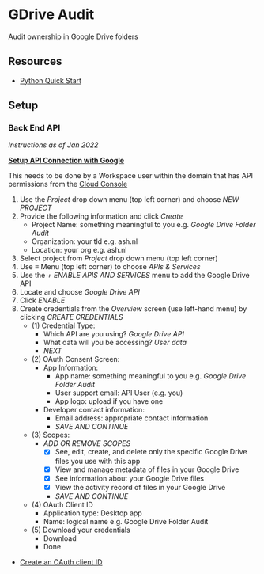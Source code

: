 # GDrive Audit
Audit ownership in Google Drive folders

## Resources
* [Python Quick Start](https://developers.google.com/drive/api/v3/quickstart/python)

## Setup

### Back End API
*Instructions as of Jan 2022*

**[Setup API Connection with Google](https://developers.google.com/drive/api/v3/enable-drive-api)**

This needs to be done by a Workspace user within the domain that has API permissions from the [Cloud Console](https://console.cloud.google.com/apis/dashboard)

1. Use the *Project* drop down menu (top left corner) and choose *NEW PROJECT*
2. Provide the following information and click *Create*
    - Project Name: something meaningful to you e.g. *Google Drive Folder Audit*
    - Organization: your tld e.g. ash.nl
    - Location: your org e.g. ash.nl
3. Select project from *Project* drop down menu (top left corner)
4. Use ≡ Menu (top left corner) to choose *APIs & Services*
5. Use the *+ ENABLE APIS AND SERVICES* menu to add the Google Drive API
6. Locate and choose *Google Drive API*
7. Click *ENABLE*
8. Create credentials from the *Overview* screen (use left-hand menu) by clicking *CREATE CREDENTIALS*
    - (1) Credential Type: 
        - Which API are you using? *Google Drive API*
        - What data will you be accessing? *User data*
        - *NEXT*
    - (2) OAuth Consent Screen:
       - App Information:
          - App name: something meaningful to you e.g. *Google Drive Folder Audit*
          - User support email: API User (e.g. you)
          - App logo: upload if you have one
       - Developer contact information:
          - Email address: appropriate contact information
          - *SAVE AND CONTINUE*
    - (3) Scopes:
        - *ADD OR REMOVE SCOPES*
          - [x] See, edit, create, and delete only the specific Google Drive files you use with this app
          - [x] View and manage metadata of files in your Google Drive
          - [x] See information about your Google Drive files
          - [x] View the activity record of files in your Google Drive
          - *SAVE AND CONTINUE*
    - (4) OAuth Client ID
        - Application type: Desktop app
        - Name: logical name e.g. Google Drive Folder Audit
    - (5) Download your credentials
        - Download
        - Done
       


* [Create an OAuth client ID](https://developers.google.com/workspace/guides/create-credentials#oauth-client-id)
    
 
